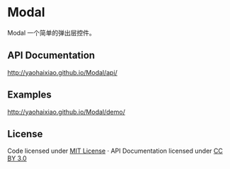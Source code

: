 # Modal
Modal 一个简单的弹出层控件。

## API Documentation

http://yaohaixiao.github.io/Modal/api/

## Examples

http://yaohaixiao.github.io/Modal/demo/

## License

Code licensed under <a href="http://opensource.org/licenses/mit-license.html">MIT License</a> · API
            Documentation licensed under <a href="http://creativecommons.org/licenses/by/3.0/">CC BY 3.0</a>
